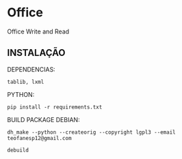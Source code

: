 # Office
Office Write and Read

INSTALAÇÃO
----------
DEPENDENCIAS:

    tablib, lxml

PYTHON:

    pip install -r requirements.txt

BUILD PACKAGE DEBIAN:

    dh_make --python --createorig --copyright lgpl3 --email teofanesp12@gmail.com

    debuild
